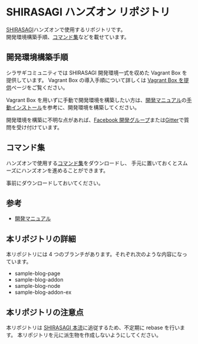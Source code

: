 SHIRASAGI ハンズオン リポジトリ
=========

[SHIRASAGI](https://github.com/shirasagi/shirasagi)ハンズオンで使用するリポジトリです。<br>
開発環境構築手順、[コマンド集](Commandlist.txt)などを載せています。

## 開発環境構築手順

シラサギコミュニティでは SHIRASAGI 開発環境一式を収めた Vagrant Box を提供しています。
Vagrant Box の導入手順について詳しくは [Vagrant Box を提供](https://github.com/shirasagi/ss-vagrant)ページをご覧ください。

Vagrant Box を用いずに手動で開発環境を構築したい方は、[開発マニュアル](http://shirasagi.github.io/)の[手動インストール](http://shirasagi.github.io/installation/manual.html)を参考に、開発環境を構築してください。

開発環境を構築に不明な点があれば、[Facebook 開発グループ](https://www.facebook.com/groups/ssproj/?ref=bookmarks)または[Gitter](https://gitter.im/shirasagi/shirasagi)で質問を受け付けています。

## コマンド集

ハンズオンで使用する[コマンド集](Commandlist.txt)をダウンロードし、
手元に置いておくとスムーズにハンズオンを進めることができます。

事前にダウンロードしておいてください。

## 参考

* [開発マニュアル](http://shirasagi.github.io/)

## 本リポジトリの詳細

本リポジトリには 4 つのブランチがあります。それぞれ次のような内容になっています。

* sample-blog-page
* sample-blog-addon
* sample-blog-node
* sample-blog-addon-ex

## 本リポジトリの注意点

本リポジトリは [SHIRASAGI 本流](https://github.com/shirasagi/shirasagi)に追従するため、不定期に rebase を行います。
本リポジトリを元に派生物を作成しないようにしてください。
